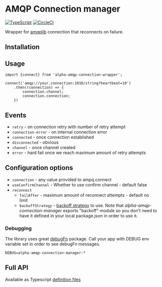 # AMQP Connection manager
[![TypeScript](https://badges.frapsoft.com/typescript/code/typescript.svg?v=101)](https://github.com/ellerbrock/typescript-badges/)
[![CircleCI](https://circleci.com/gh/wookieb/alpha-amqp-connection-manager.svg?style=svg)](https://circleci.com/gh/wookieb/alpha-amqp-connection-manager)



Wrapper for [amqplib](https://github.com/squaremo/amqp.node) connection that reconnects on failure.

## Installation

## Usage

```
import {connect} from 'alpha-amqp-connection-wrapper';

connect('amqp://your.connection:1010/string?heartbeat=10')
	.then((connection) => {
		connection.channel;
		connection.connection;
	})
```

## Events
- `retry` - on connection retry with number of retry attempt
- `connection-error` - on internal connection error
- `connected` - once connection established
- `disconnected` - obvious
- `channel` - once channel created
- `error` - hard fail once we reach maximum amount of retry attempts

## Configuration options
- `connection` - any value provided to ampq.connect
- `useConfirmChannel` - Whether to use confirm channel - default false
- `reconnect`
	- `failAfter` - maximum amount of reconnect attempts - default no limit
	- `backoffStrategy` - [backoff strategy](https://www.npmjs.com/package/backoff#interface-backoffstrategy) to use. Note that _alpha-amqp-connection-manager_ exports "backoff" module so you don't need to have it defined in your local package.json in order to use it.

### Debugging 
The library uses great [debugFn](https://www.npmjs.com/package/debug) package.
Call your app with DEBUG env variable set in order to see debugFn messages.

```
DEBUG=alpha-amqp-connection-manager:*
```

## Full API
Available as Typescript [definition files](./compiled/index.d.ts)

